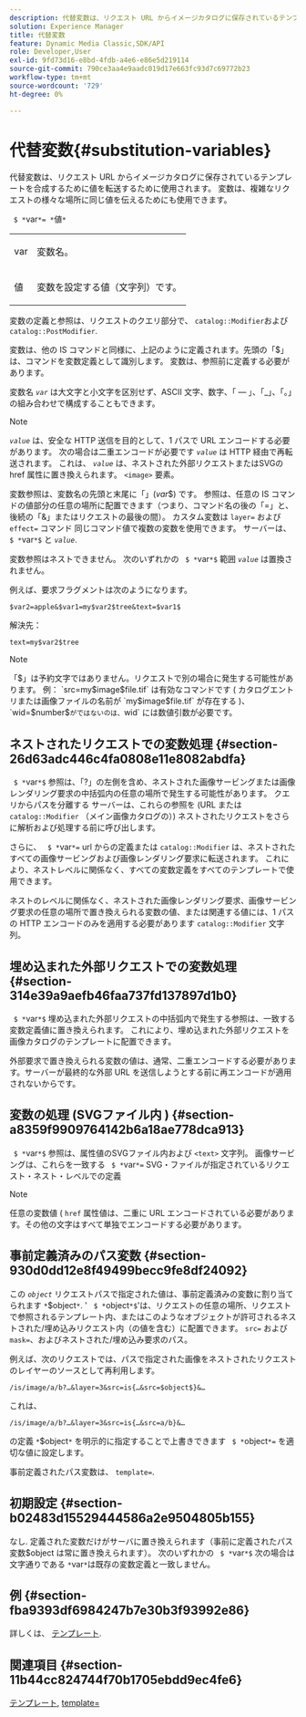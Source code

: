 ```yaml
---
description: 代替変数は、リクエスト URL からイメージカタログに保存されているテンプレートを合成するために値を転送するために使用されます。 変数は、複雑なリクエストの様々な場所に同じ値を伝えるためにも使用できます。
solution: Experience Manager
title: 代替変数
feature: Dynamic Media Classic,SDK/API
role: Developer,User
exl-id: 9fd73d16-e8bd-4fdb-a4e6-e86e5d219114
source-git-commit: 790ce3aa4e9aadc019d17e663fc93d7c69772b23
workflow-type: tm+mt
source-wordcount: '729'
ht-degree: 0%

---
```


# 代替変数{#substitution-variables}

代替変数は、リクエスト URL からイメージカタログに保存されているテンプレートを合成するために値を転送するために使用されます。 変数は、複雑なリクエストの様々な場所に同じ値を伝えるためにも使用できます。

` $ *`var`*= *`値`*`

<table id="simpletable_EFEC66C23CE949EFACDC415A954DF323"> 
 <tr class="strow"> 
  <td class="stentry"> <p> <span class="codeph"> <span class="varname"> var </span> </span> </p> </td> 
  <td class="stentry"> <p>変数名。 </p> </td> 
 </tr> 
 <tr class="strow"> 
  <td class="stentry"> <p> <span class="codeph"> <span class="varname"> 値 </span> </span> </p> </td> 
  <td class="stentry"> <p>変数を設定する値（文字列）です。 </p> </td> 
 </tr> 
</table>

変数の定義と参照は、リクエストのクエリ部分で、 `catalog::Modifier`および `catalog::PostModifier`.

変数は、他の IS コマンドと同様に、上記のように定義されます。先頭の「$」は、コマンドを変数定義として識別します。 変数は、参照前に定義する必要があります。

変数名 *`var`* は大文字と小文字を区別せず、ASCII 文字、数字、「 — 」、「_」、「。」の組み合わせで構成することもできます。

>[!NOTE]
>
>*`value`* は、安全な HTTP 送信を目的として、1 パスで URL エンコードする必要があります。 次の場合は二重エンコードが必要です *`value`* は HTTP 経由で再転送されます。 これは、 *`value`* は、ネストされた外部リクエストまたはSVGの href 属性に置き換えられます。 `<image>` 要素。

変数参照は、変数名の先頭と末尾に「$」 ($*var*$) です。 参照は、任意の IS コマンドの値部分の任意の場所に配置できます（つまり、コマンド名の後の「=」と、後続の「&amp;」またはリクエストの最後の間）。 カスタム変数は `layer=` および `effect=` コマンド 同じコマンド値で複数の変数を使用できます。 サーバーは、 ` $ *`var`*$` と *`value`*.

変数参照はネストできません。 次のいずれかの ` $ *`var`*$` 範囲 *`value`* は置換されません。

例えば、要求フラグメントは次のようになります。

`$var2=apple&$var1=my$var2$tree&text=$var1$`

解決先：

`text=my$var2$tree`

>[!NOTE]
>
>「$」は予約文字ではありません。リクエストで別の場合に発生する可能性があります。 例： `src=my$image$file.tif` は有効なコマンドです ( カタログエントリまたは画像ファイルの名前が `my$image$file.tif` が存在する )、 `wid=$number$` がではないのは、 `wid` には数値引数が必要です。

## ネストされたリクエストでの変数処理 {#section-26d63adc446c4fa0808e11e8082abdfa}

` $ *`var`*$` 参照は、「?」の左側を含め、ネストされた画像サービングまたは画像レンダリング要求の中括弧内の任意の場所で発生する可能性があります。 クエリからパスを分離する サーバーは、これらの参照を (URL または `catalog::Modifier` （メイン画像カタログの）) ネストされたリクエストをさらに解析および処理する前に呼び出します。

さらに、 ` $ *`var`*=` url からの定義または `catalog::Modifier` は、ネストされたすべての画像サービングおよび画像レンダリング要求に転送されます。 これにより、ネストレベルに関係なく、すべての変数定義をすべてのテンプレートで使用できます。

ネストのレベルに関係なく、ネストされた画像レンダリング要求、画像サービング要求の任意の場所で置き換えられる変数の値、または関連する値には、1 パスの HTTP エンコードのみを適用する必要があります `catalog::Modifier` 文字列。

## 埋め込まれた外部リクエストでの変数処理 {#section-314e39a9aefb46faa737fd137897d1b0}

` $ *`var`*$` 埋め込まれた外部リクエストの中括弧内で発生する参照は、一致する変数定義値に置き換えられます。 これにより、埋め込まれた外部リクエストを画像カタログのテンプレートに配置できます。

外部要求で置き換えられる変数の値は、通常、二重エンコードする必要があります。サーバーが最終的な外部 URL を送信しようとする前に再エンコードが適用されないからです。

## 変数の処理 (SVGファイル内 ) {#section-a8359f9909764142b6a18ae778dca913}

` $ *`var`*$` 参照は、属性値のSVGファイル内および `<text>` 文字列。 画像サービングは、これらを一致する ` $ *`var`*=` SVG・ファイルが指定されているリクエスト・ネスト・レベルでの定義

>[!NOTE]
>
>任意の変数値 ( `href` 属性値は、二重に URL エンコードされている必要があります。その他の文字はすべて単独でエンコードする必要があります。

## 事前定義済みのパス変数 {#section-930d0dd12e8f49499becc9fe8df24092}

この *`object`* リクエストパスで指定された値は、事前定義済みの変数に割り当てられます `*`$object`*`. &#39; ` $ *`object`*$`&#39;は、リクエストの任意の場所、リクエストで参照されるテンプレート内、またはこのようなオブジェクトが許可されるネストされた/埋め込みリクエスト内（の値を含む）に配置できます。 `src=` および `mask=`、およびネストされた/埋め込み要求のパス。

例えば、次のリクエストでは、パスで指定された画像をネストされたリクエストのレイヤーのソースとして再利用します。

`/is/image/a/b?…&layer=3&src=is{…&src=$object$}&…`

これは、

`/is/image/a/b?…&layer=3&src=is{…&src=a/b}&…`

の定義 `*`$object`*` を明示的に指定することで上書きできます ` $ *`object`*=` を適切な値に設定します。

事前定義されたパス変数は、 `template=`.

## 初期設定 {#section-b02483d15529444586a2e9504805b155}

なし. 定義された変数だけがサーバに置き換えられます（事前に定義されたパス変数$object は常に置き換えられます）。 次のいずれかの ` $ *`var`*$` 次の場合は文字通りである `*`var`*`は既存の変数定義と一致しません。

## 例 {#section-fba9393df6984247b7e30b3f93992e86}

詳しくは、 [テンプレート](../../../../../is-api/http-ref/image-serving-api-ref/c-http-protocol-reference/c-templates/c-templates.md#concept-3cd2d2adae0e41b2979b9640244d4d3e).

## 関連項目 {#section-11b44cc824744f70b1705ebdd9ec4fe6}

[テンプレート](../../../../../is-api/http-ref/image-serving-api-ref/c-http-protocol-reference/c-templates/c-templates.md#concept-3cd2d2adae0e41b2979b9640244d4d3e), [template=](../../../../../is-api/http-ref/image-serving-api-ref/c-http-protocol-reference/c-command-reference/r-template.md#reference-3beccaa462a64bf0ba867e5c8fd0bd14)
